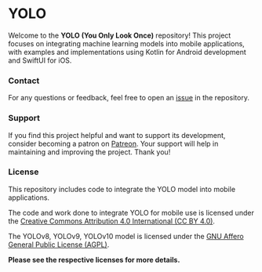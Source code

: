 # YOLO

Welcome to the **YOLO (You Only Look Once)** repository! This project focuses on integrating machine learning models into mobile applications, with examples and implementations using Kotlin for Android development and SwiftUI for iOS.


### Contact
For any questions or feedback, feel free to open an [issue](https://github.com/surendramaran/Machine-Learning-in-Mobile/issues/new) in the repository.

### Support
If you find this project helpful and want to support its development, consider becoming a patron on [Patreon](https://www.patreon.com/SurendraMaran). Your support will help in maintaining and improving the project. Thank you!

### License

This repository includes code to integrate the YOLO model into mobile applications.

The code and work done to integrate YOLO for mobile use is licensed under the [Creative Commons Attribution 4.0 International (CC BY 4.0)](https://creativecommons.org/licenses/by/4.0/deed.en).

The YOLOv8, YOLOv9, YOLOv10 model is licensed under the [GNU Affero General Public License (AGPL)](https://www.gnu.org/licenses/agpl-3.0.en.html).

**Please see the respective licenses for more details.**
